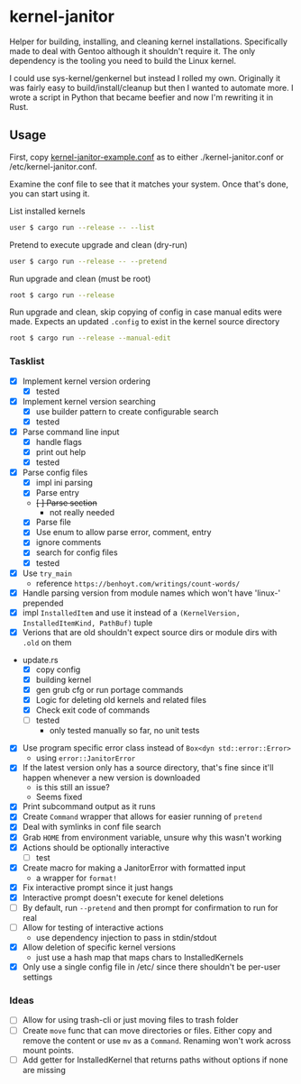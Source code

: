 # kernel-janitor

Helper for building, installing, and cleaning kernel installations. Specifically made to deal with Gentoo although it shouldn't require it.
The only dependency is the tooling you need to build the Linux kernel.

I could use sys-kernel/genkernel but instead I rolled my own. Originally it was fairly easy to build/install/cleanup but then I wanted
to automate more. I wrote a script in Python that became beefier and now I'm rewriting it in Rust.

## Usage

First, copy [kernel-janitor-example.conf](kernel-janitor-example.conf) as to either ./kernel-janitor.conf or /etc/kernel-janitor.conf.

Examine the conf file to see that it matches your system. Once that's done, you can start using it.

List installed kernels

```bash
user $ cargo run --release -- --list
```

Pretend to execute upgrade and clean (dry-run)

```bash
user $ cargo run --release -- --pretend
```

Run upgrade and clean (must be root)

```bash
root $ cargo run --release
```

Run upgrade and clean, skip copying of config in case manual edits were made.
Expects an updated `.config` to exist in the kernel source directory

```bash
root $ cargo run --release --manual-edit
```

### Tasklist

* [x] Implement kernel version ordering
  * [x] tested
* [x] Implement kernel version searching
  * [x] use builder pattern to create configurable search
  * [x] tested
* [x] Parse command line input
  * [x] handle flags
  * [x] print out help
  * [x] tested
* [x] Parse config files
  * [x] impl ini parsing
  * [x] Parse entry
  * ~~[ ] Parse section~~
    * not really needed
  * [x] Parse file
  * [x] Use enum to allow parse error, comment, entry
  * [x] ignore comments
  * [x] search for config files
  * [x] tested
* [x] Use `try_main`
  * reference `https://benhoyt.com/writings/count-words/`
* [x] Handle parsing version from module names which won't have 'linux-' prepended
* [x] impl `InstalledItem` and use it instead of a `(KernelVersion, InstalledItemKind, PathBuf)` tuple
* [x] Verions that are old shouldn't expect source dirs or module dirs with `.old` on them
* update.rs
  * [x] copy config
  * [x] building kernel
  * [x] gen grub cfg or run portage commands
  * [x] Logic for deleting old kernels and related files
  * [x] Check exit code of commands
  * [ ] tested
    * only tested manually so far, no unit tests
* [x] Use program specific error class instead of `Box<dyn std::error::Error>`
  * using `error::JanitorError`
* [x] If the latest version only has a source directory, that's fine since it'll happen whenever a new version is downloaded
  * is this still an issue?
  * Seems fixed
* [x] Print subcommand output as it runs
* [x] Create `Command` wrapper that allows for easier running of `pretend`
* [x] Deal with symlinks in conf file search
* [x] Grab `HOME` from environment variable, unsure why this wasn't working
* [x] Actions should be optionally interactive
  * [ ] test
* [x] Create macro for making a JanitorError with formatted input
  * a wrapper for `format!`
* [x] Fix interactive prompt since it just hangs
* [x] Interactive prompt doesn't execute for kenel deletions
* [ ] By default, run `--pretend` and then prompt for confirmation to run for real
* [ ] Allow for testing of interactive actions
  * use dependency injection to pass in stdin/stdout
* [x] Allow deletion of specific kernel versions
  * just use a hash map that maps chars to InstalledKernels
* [x] Only use a single config file in /etc/ since there shouldn't be per-user settings

### Ideas

* [ ] Allow for using trash-cli or just moving files to trash folder
* [ ] Create `move` func that can move directories or files. Either copy and remove the content
      or use `mv` as a `Command`. Renaming won't work across mount points.
* [ ] Add getter for InstalledKernel that returns paths without options if none are missing
